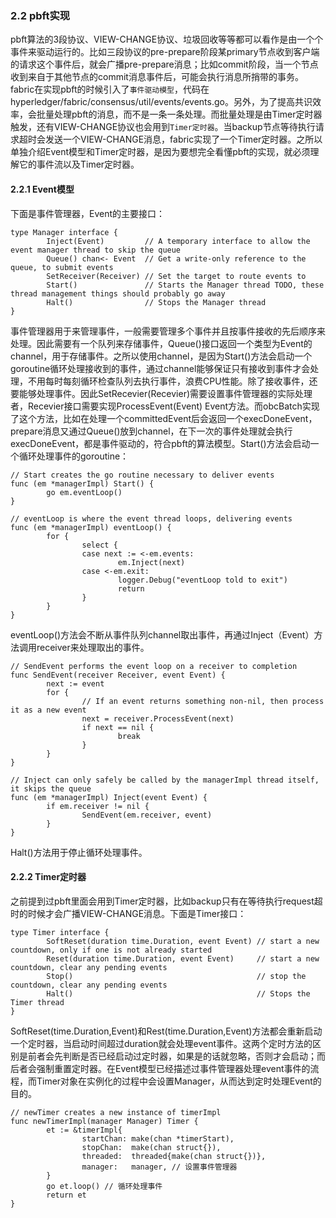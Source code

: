### 2.2 pbft实现

pbft算法的3段协议、VIEW-CHANGE协议、垃圾回收等等都可以看作是由一个个事件来驱动运行的。比如三段协议的pre-prepare阶段某primary节点收到客户端的请求这个事件后，就会广播pre-prepare消息；比如commit阶段，当一个节点收到来自于其他节点的commit消息事件后，可能会执行消息所捎带的事务。fabric在实现pbft的时候引入了`事件驱动模型`，代码在hyperledger/fabric/consensus/util/events/events.go。另外，为了提高共识效率，会批量处理pbft的消息，而不是一条一条处理。而批量处理是由Timer定时器触发，还有VIEW-CHANGE协议也会用到`Timer定时器`。当backup节点等待执行请求超时会发送一个VIEW-CHANGE消息，fabric实现了一个Timer定时器。之所以单独介绍Event模型和Timer定时器，是因为要想完全看懂pbft的实现，就必须理解它的事件流以及Timer定时器。

#### 2.2.1 Event模型

下面是事件管理器，Event的主要接口：

```
type Manager interface {
        Inject(Event)         // A temporary interface to allow the event manager thread to skip the queue
        Queue() chan<- Event  // Get a write-only reference to the queue, to submit events
        SetReceiver(Receiver) // Set the target to route events to
        Start()               // Starts the Manager thread TODO, these thread management things should probably go away
        Halt()                // Stops the Manager thread
}
```

事件管理器用于来管理事件，一般需要管理多个事件并且按事件接收的先后顺序来处理。因此需要有一个队列来存储事件，Queue()接口返回一个类型为Event的channel，用于存储事件。之所以使用channel，是因为Start()方法会启动一个goroutine循环处理接收到的事件，通过channel能够保证只有接收到事件才会处理，不用每时每刻循环检查队列去执行事件，浪费CPU性能。除了接收事件，还要能够处理事件。因此SetRecevier(Recevier)需要设置事件管理器的实际处理者，Recevier接口需要实现ProcessEvent(Event) Event方法。而obcBatch实现了这个方法，比如在处理一个committedEvent后会返回一个execDoneEvent，prepare消息又通过Queue()放到channel，在下一次的事件处理就会执行execDoneEvent，都是事件驱动的，符合pbft的算法模型。Start()方法会启动一个循环处理事件的goroutine：

```
// Start creates the go routine necessary to deliver events
func (em *managerImpl) Start() {
        go em.eventLoop()
}

// eventLoop is where the event thread loops, delivering events
func (em *managerImpl) eventLoop() {
        for {
                select {
                case next := <-em.events:
                        em.Inject(next)
                case <-em.exit:
                        logger.Debug("eventLoop told to exit")
                        return
                }
        }
}
```

eventLoop()方法会不断从事件队列channel取出事件，再通过Inject（Event）方法调用receiver来处理取出的事件。

```
// SendEvent performs the event loop on a receiver to completion
func SendEvent(receiver Receiver, event Event) {
        next := event
        for {
                // If an event returns something non-nil, then process it as a new event
                next = receiver.ProcessEvent(next)
                if next == nil {
                        break
                }
        }
}

// Inject can only safely be called by the managerImpl thread itself, it skips the queue
func (em *managerImpl) Inject(event Event) {
        if em.receiver != nil {
                SendEvent(em.receiver, event)
        }
}
```

Halt()方法用于停止循环处理事件。


#### 2.2.2 Timer定时器

之前提到过pbft里面会用到Timer定时器，比如backup只有在等待执行request超时的时候才会广播VIEW-CHANGE消息。下面是Timer接口：

```
type Timer interface {
        SoftReset(duration time.Duration, event Event) // start a new countdown, only if one is not already started
        Reset(duration time.Duration, event Event)     // start a new countdown, clear any pending events
        Stop()                                         // stop the countdown, clear any pending events
        Halt()                                         // Stops the Timer thread
}
```

SoftReset(time.Duration,Event)和Rest(time.Duration,Event)方法都会重新启动一个定时器，当启动时间超过duration就会处理event事件。这两个定时方法的区别是前者会先判断是否已经启动过定时器，如果是的话就忽略，否则才会启动；而后者会强制重置定时器。在Event模型已经描述过事件管理器处理event事件的流程，而Timer对象在实例化的过程中会设置Manager，从而达到定时处理Event的目的。

```
// newTimer creates a new instance of timerImpl
func newTimerImpl(manager Manager) Timer {
        et := &timerImpl{
                startChan: make(chan *timerStart),
                stopChan:  make(chan struct{}),
                threaded:  threaded{make(chan struct{})},
                manager:   manager, // 设置事件管理器
        }
        go et.loop() // 循环处理事件
        return et
}
```
